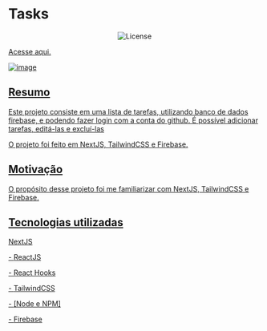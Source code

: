 <h1>Tasks</h1>

<p align="center">
  <img alt="License" src="https://img.shields.io/static/v1?label=license&message=MIT&color=49AA26&labelColor=000000">
</p>

<p><a href='https://movies-lib-blond.vercel.app/'>Acesse aqui.</p>

![image](https://user-images.githubusercontent.com/106755788/229310713-6ea89eed-31a7-4b2c-a9e0-80efab093100.png)



<h2>Resumo</h2>
<p>Este projeto consiste em uma lista de tarefas, utilizando banco de dados firebase, e podendo fazer login com a conta do github. É possível adicionar tarefas, editá-las e excluí-las</p>
<p>O projeto foi feito em NextJS, TailwindCSS e Firebase.</p>

<h2>Motivação</h2>
<p>O propósito desse projeto foi me familiarizar com NextJS, TailwindCSS e Firebase.</p>

<h2>Tecnologias utilizadas</h2>
<p><a href='https://nextjs.org/'>NextJS</p>
<p>- <a href='https://pt-br.reactjs.org/'>ReactJS</p>
<p>- React Hooks</p>
<p>- <a href='https://tailwindcss.com/'>TailwindCSS</p>
<p>- <a href='https://nodejs.org/'>[Node e NPM]<p>
<p>- <a href='https://firebase.google.com/?hl=pt'>Firebase<p>

